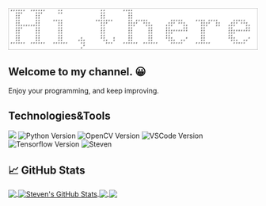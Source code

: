 <img src="https://github.com/StevenHuang2020/StevenHuang2020/blob/master/Hi.svg" />

## Welcome to my channel. :grinning:

Enjoy your programming, and keep improving.

## Technologies&Tools
![](https://img.shields.io/badge/Code-Python-informational?style=flat&logo=python&logoColor=white&color=2bbc8a)
![Python Version](https://img.shields.io/badge/Python-v3.6-blue)
![OpenCV Version](https://img.shields.io/badge/OpenCV-blue)
![VSCode Version](https://img.shields.io/badge/VSCode-blue)
![Tensorflow Version](https://img.shields.io/badge/Tensorflow-2-blue)
![Steven](https://img.shields.io/badge/Steven-blue)

## &#x1f4c8; GitHub Stats

<a href="https://github.com/StevenHuang2020/StevenHuang2020">
  <img align="center" src="https://github-readme-stats.vercel.app/api/top-langs/?username=StevenHuang2020&title_color=0c0c0c&text_color=0c0c0c&icon_color=2bbc8a&bg_color=ffffff" />
</a>
<a href="https://github.com/StevenHuang2020/StevenHuang2020">
  <img align="center" src="https://github-readme-stats.vercel.app/api?username=StevenHuang2020&show_icons=true&line_height=27&count_private=true&title_color=0c0c0c&text_color=0c0c0c&icon_color=2bbc8a&bg_color=ffffff" alt="Steven's GitHub Stats" />
</a>

<a href="https://github.com/StevenHuang2020/COVID-19-Statistics">
  <img align="center" src="https://github-readme-stats.vercel.app/api/pin/?username=StevenHuang2020&repo=COVID-19-Statistics&title_color=0c0c0c&text_color=0c0c0c&icon_color=2bbc8a&bg_color=ffffff" />
</a>

<a href="https://github.com/StevenHuang2020/python-interesting-examples">
  <img align="center" src="https://github-readme-stats.vercel.app/api/pin/?username=StevenHuang2020&repo=python-interesting-examples&title_color=0c0c0c&text_color=0c0c0c&icon_color=2bbc8a&bg_color=ffffff" />
</a>    